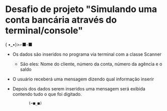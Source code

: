# Desafio de projeto "Simulando uma conta bancária através do terminal/console"

( •_•)>⌐■-■

- Os dados são inseridos no programa via terminal com a classe Scanner
    - São eles: Nome do cliente, número da conta, número da agência e o saldo
- O usuário receberá uma mensagem dizendo qual informação inserir
- Depois dos dados serem inseridos uma mensagem será exibida contendo tudo o que foi digitado. 

             (⌐■_■)